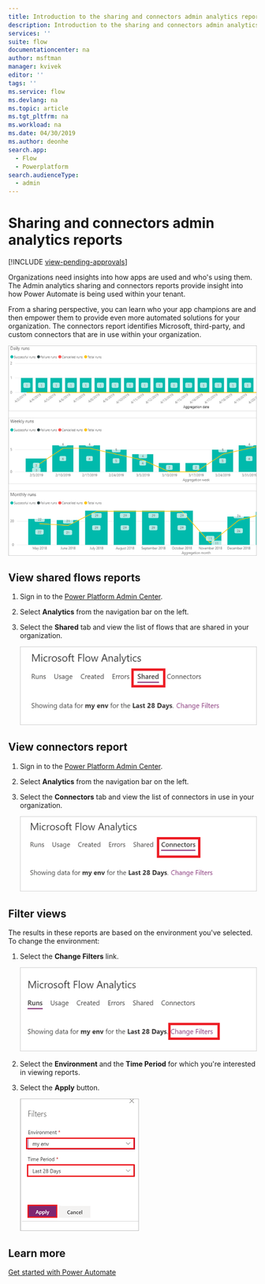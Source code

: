 ```yaml
---
title: Introduction to the sharing and connectors admin analytics reports | Microsoft Docs
description: Introduction to the sharing and connectors admin analytics reports for Power Automate.
services: ''
suite: flow
documentationcenter: na
author: msftman
manager: kvivek
editor: ''
tags: ''
ms.service: flow
ms.devlang: na
ms.topic: article
ms.tgt_pltfrm: na
ms.workload: na
ms.date: 04/30/2019
ms.author: deonhe
search.app: 
  - Flow
  - Powerplatform
search.audienceType: 
  - admin
---
```


# Sharing and connectors admin analytics reports
[!INCLUDE [view-pending-approvals](includes/cc-rebrand.md)]

Organizations need insights into how apps are used and who's using them. The Admin analytics sharing and connectors reports provide insight into how Power Automate is being used within your tenant. 

From a sharing perspective, you can learn who your app champions are and then empower them to provide even more automated solutions for your organization. The connectors report identifies Microsoft, third-party, and custom connectors that are in use within your organization.

![All-up report](media/admin-analytics-report/default-report.png)

## View shared flows reports

1. Sign in to the [Power Platform Admin Center](https://admin.powerplatform.microsoft.com/).
1. Select **Analytics** from the navigation bar on the left.
1. Select the **Shared** tab and view the list of flows that are shared in your organization.
 
    ![Shared connectors view](media/admin-analytics-report/shared-tab.png)


## View connectors report

1. Sign in to the [Power Platform Admin Center](https://admin.powerplatform.microsoft.com/).
1. Select **Analytics** from the navigation bar on the left.
1. Select the **Connectors** tab and view the list of connectors in use in your organization.
 
    ![Shared connectors view](media/admin-analytics-report/connectors-tab.png)

## Filter views

The results in these reports are based on the environment you've selected. To change the environment:

1. Select the **Change Filters** link.
    
    ![Change filters](media/admin-analytics-report/filters.png)

1. Select the **Environment** and the **Time Period** for which you're interested in viewing reports.
1. Select the **Apply** button.

    ![Change filters](media/admin-analytics-report/filters-detail.png)

## Learn more

[Get started with Power Automate](getting-started.md)











